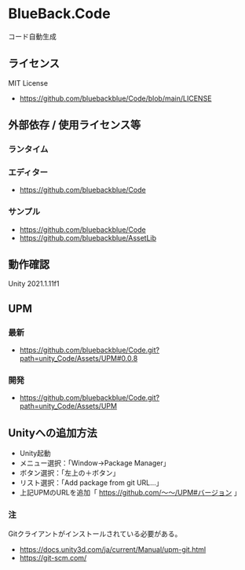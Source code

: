 # BlueBack.Code
コード自動生成

## ライセンス
MIT License
* https://github.com/bluebackblue/Code/blob/main/LICENSE

## 外部依存 / 使用ライセンス等
### ランタイム
### エディター
* https://github.com/bluebackblue/Code
### サンプル
* https://github.com/bluebackblue/Code
* https://github.com/bluebackblue/AssetLib

## 動作確認
Unity 2021.1.11f1

## UPM
### 最新
* https://github.com/bluebackblue/Code.git?path=unity_Code/Assets/UPM#0.0.8
### 開発
* https://github.com/bluebackblue/Code.git?path=unity_Code/Assets/UPM

## Unityへの追加方法
* Unity起動
* メニュー選択：「Window->Package Manager」
* ボタン選択：「左上の＋ボタン」
* リスト選択：「Add package from git URL...」
* 上記UPMのURLを追加「 https://github.com/～～/UPM#バージョン 」
### 注
Gitクライアントがインストールされている必要がある。
* https://docs.unity3d.com/ja/current/Manual/upm-git.html
* https://git-scm.com/

